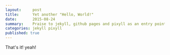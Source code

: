 ```yaml
---
layout:     post
title:      Yet another "Hello, World!"
date:       2015-08-24
summary:    Praise to jekyll, github pages and pixyll as an entry point to blogging.
categories: jekyll pixyll
published: true
---
```




That's it! yeah!

